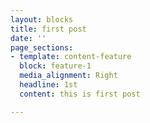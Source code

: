 ```yaml
---
layout: blocks
title: first post
date: ''
page_sections:
- template: content-feature
  block: feature-1
  media_alignment: Right
  headline: 1st
  content: this is first post

---
```

